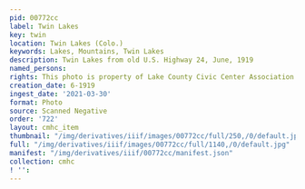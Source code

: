 ```yaml
---
pid: 00772cc
label: Twin Lakes
key: twin
location: Twin Lakes (Colo.)
keywords: Lakes, Mountains, Twin Lakes
description: Twin Lakes from old U.S. Highway 24, June, 1919
named_persons: 
rights: This photo is property of Lake County Civic Center Association.
creation_date: 6-1919
ingest_date: '2021-03-30'
format: Photo
source: Scanned Negative
order: '722'
layout: cmhc_item
thumbnail: "/img/derivatives/iiif/images/00772cc/full/250,/0/default.jpg"
full: "/img/derivatives/iiif/images/00772cc/full/1140,/0/default.jpg"
manifest: "/img/derivatives/iiif/00772cc/manifest.json"
collection: cmhc
! '': 
---
```

